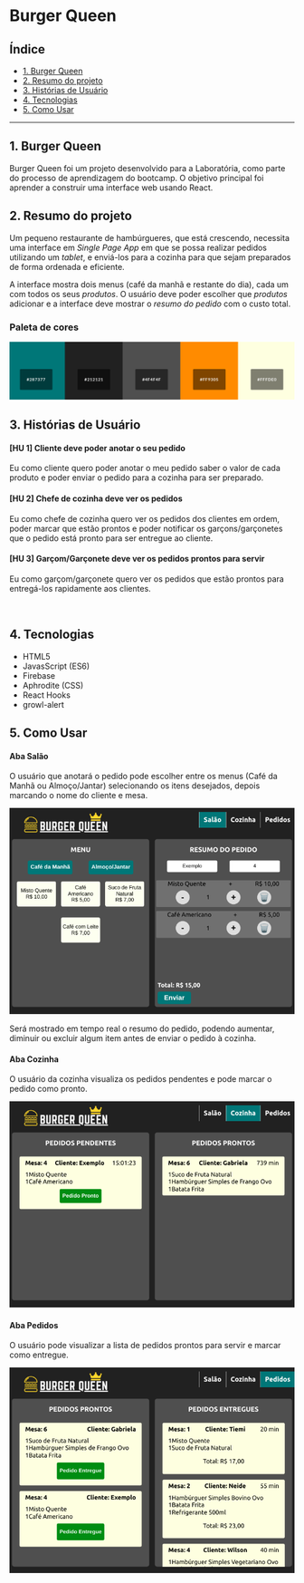 # Burger Queen

## Índice

* [1. Burger Queen](#1-burger-queen)
* [2. Resumo do projeto](#2-resumo-do-projeto)
* [3. Histórias de Usuário](#3-histórias-de-usuário)
* [4. Tecnologias](#4-tecnologias)
* [5. Como Usar](#5-como-usar)


***

## 1. Burger Queen

Burger Queen foi um projeto desenvolvido para a Laboratória, como parte do processo de aprendizagem do bootcamp. O objetivo principal foi aprender a construir uma interface web usando React.

## 2. Resumo do projeto

Um pequeno restaurante de hambúrgueres, que está crescendo, necessita uma interface em _Single Page App_ em que se possa realizar pedidos utilizando um _tablet_, e enviá-los para a cozinha para que sejam preparados de forma ordenada e eficiente.

A interface mostra dois menus (café da manhã e restante do dia), cada um com todos os seus _produtos_. O usuário deve poder escolher que _produtos_ adicionar e a interface deve mostrar o _resumo do pedido_ com o custo total.

### Paleta de cores

![burger-queen-colorspallete](/src/images/colorspallete.png)

## 3. Histórias de Usuário

#### [HU 1] Cliente deve poder anotar o seu pedido

Eu como cliente quero poder anotar o meu pedido saber o valor de cada 
produto e poder enviar o pedido para a cozinha para ser preparado.

#### [HU 2] Chefe de cozinha deve ver os pedidos

Eu como chefe de cozinha quero ver os pedidos dos clientes em ordem, poder marcar que estão prontos e poder notificar os garçons/garçonetes que o pedido está pronto para ser entregue ao cliente.

#### [HU 3] Garçom/Garçonete deve ver os pedidos prontos para servir

Eu como garçom/garçonete quero ver os pedidos que estão prontos para entregá-los rapidamente aos clientes.

 
## 4. Tecnologias

* HTML5
* JavasScript (ES6)
* Firebase
* Aphrodite (CSS)
* React Hooks
* growl-alert


## 5. Como Usar

#### Aba Salão
O usuário que anotará o pedido pode escolher entre os menus (Café da Manhã ou Almoço/Jantar) selecionando os itens desejados, depois marcando o nome do cliente e mesa. 

![floor page](/src/images/floorpage.png)

Será mostrado em tempo real o resumo do pedido, podendo aumentar, diminuir ou excluir algum item antes de enviar o pedido à cozinha. 

#### Aba Cozinha
O usuário da cozinha visualiza os pedidos pendentes e pode marcar o pedido como pronto. 

![kitchen page](/src/images/kitchenpage.png)


#### Aba Pedidos
O usuário pode visualizar a lista de pedidos prontos para servir e marcar como entregue.

![waiter page](/src/images/waiterpage.png)